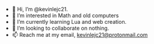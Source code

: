- 👋 Hi, I’m @kevinlejc21.
- 👀 I’m interested in Math and old computers
- 🌱 I’m currently learning Lua and web creation.
- 💞️ I’m looking to collaborate on nothing.
- 📫 Reach me at my email, kevinlejc21@protonmail.com

<!---
kevinlejc21/kevinlejc21 is a ✨ special ✨ repository because its `README.md` (this file) appears on your GitHub profile.
You can click the Preview link to take a look at your changes.
--->
